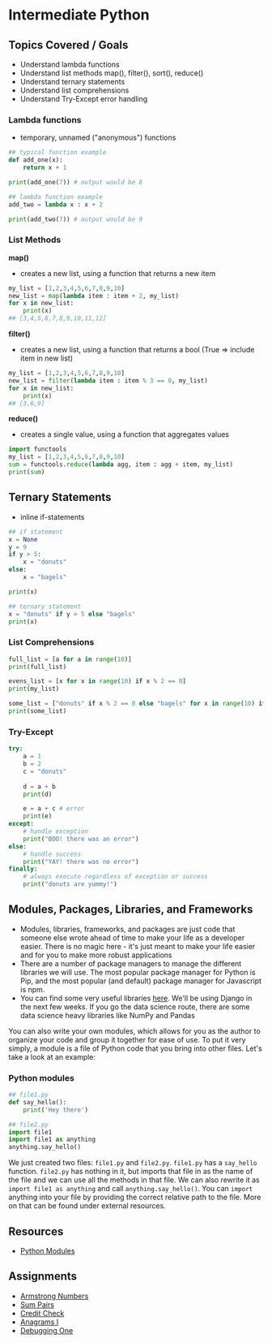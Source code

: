 # Intermediate Python

## Topics Covered / Goals
- Understand lambda functions
- Understand list methods map(), filter(), sort(), reduce()
- Understand ternary statements
- Understand list comprehensions
- Understand Try-Except error handling

### Lambda functions
- temporary, unnamed ("anonymous") functions
```python
## typical function example
def add_one(x):
    return x + 1

print(add_one(7)) # output would be 8

## lambda function example
add_two = lambda x : x + 2

print(add_two(7)) # output would be 9
```

### List Methods
**map()**
- creates a new list, using a function that returns a new item
```python
my_list = [1,2,3,4,5,6,7,8,9,10]
new_list = map(lambda item : item + 2, my_list)
for x in new_list:
    print(x)
## [3,4,5,6,7,8,9,10,11,12]
```

**filter()**
- creates a new list, using a function that returns a bool (True => include item in new list)
```python
my_list = [1,2,3,4,5,6,7,8,9,10]
new_list = filter(lambda item : item % 3 == 0, my_list)
for x in new_list:
    print(x)
## [3,6,9]
```

**reduce()**
- creates a single value, using a function that aggregates values
```python
import functools
my_list = [1,2,3,4,5,6,7,8,9,10]
sum = functools.reduce(lambda agg, item : agg + item, my_list)
print(sum)
```

## Ternary Statements
- inline if-statements
```python
## if statement
x = None
y = 9
if y > 5:
    x = "donuts"
else:
    x = "bagels"

print(x)

## ternary statement
x = "donuts" if y > 5 else "bagels"
print(x)
```

### List Comprehensions
```python
full_list = [a for a in range(10)]
print(full_list)

evens_list = [x for x in range(10) if x % 2 == 0]
print(my_list)

some_list = ["donuts" if x % 2 == 0 else "bagels" for x in range(10) if x % 3 == 0]
print(some_list)
```

### Try-Except
```python
try:
    a = 1
    b = 2
    c = "donuts"
    
    d = a + b
    print(d)

    e = a + c # error
    print(e)
except:
    # handle exception
    print("BOO! there was an error")
else:
    # handle success
    print("YAY! there was no error")
finally:
    # always execute regardless of exception or success
    print("donuts are yummy!")
```

## Modules, Packages, Libraries, and Frameworks

- Modules, libraries, frameworks, and packages are just code that someone else wrote ahead of time to make your life as a developer easier. There is no magic here - it's just meant to make your life easier and for you to make more robust applications
- There are a number of package managers to manage the different libraries we will use. The most popular package manager for Python is Pip, and the most popular (and default) package manager for Javascript is npm. 
- You can find some very useful libraries [here](https://pythontips.com/2013/07/30/20-python-libraries-you-cant-live-without/). We'll be using Django in the next few weeks. If you go the data science route, there are some data science heavy libraries like NumPy and Pandas

You can also write your own modules, which allows for you as the author to organize your code and group it together for ease of use. To put it very simply, a module is a file of Python code that you bring into other files. Let's take a look at an example:

### Python modules

```python
## file1.py
def say_hello():
    print('Hey there')

## file2.py
import file1
import file1 as anything
anything.say_hello()
```
We just created two files: `file1.py` and `file2.py`. `file1.py` has a `say_hello` function. `file2.py` has nothing in it, but imports that file in as the name of the file and we can use all the methods in that file. We can also rewrite it as `import file1 as anything` and call `anything.say_hello()`. You can `import` anything into your file by providing the correct relative path to the file. More on that can be found under external resources.

## Resources
- [Python Modules](https://www.tutorialspoint.com/python/python_modules.htm)

## Assignments

- [Armstrong Numbers](https://github.com/codeplatoon-devops/algo-armstrong-numbers)
- [Sum Pairs](https://github.com/codeplatoon-devops/algo-sum-pairs)
- [Credit Check](https://github.com/codeplatoon-devops/algo-credit-check)
- [Anagrams I](https://github.com/codeplatoon-devops/algo-anagrams-i)
- [Debugging One](https://github.com/codeplatoon-devops/algo-debugging-one)

